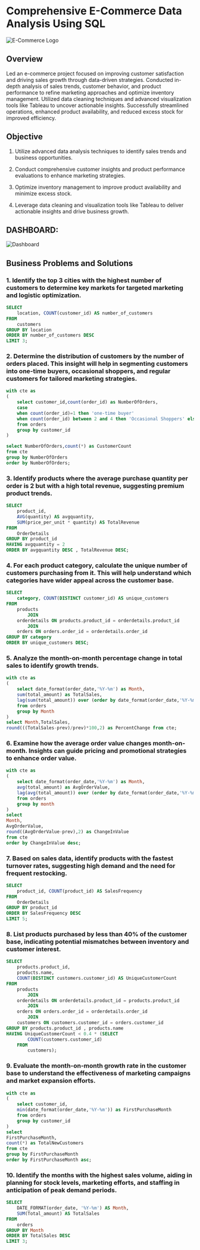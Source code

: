 # Comprehensive E-Commerce Data Analysis Using SQL
![E-Commerce Logo](https://github.com/Bhavana570/E-Commerce-Company/blob/16a76a48b84e791ac5e05559eb2511c8fd0b5d3c/e-commerce(pic).png)

## Overview
Led an e-commerce project focused on improving customer satisfaction and driving sales growth through data-driven strategies. Conducted in-depth analysis of sales trends, customer behavior, and product performance to refine marketing approaches and optimize inventory management. Utilized data cleaning techniques and advanced visualization tools like Tableau to uncover actionable insights. Successfully streamlined operations, enhanced product availability, and reduced excess stock for improved efficiency.

## Objective
1. Utilize advanced data analysis techniques to identify sales trends and business opportunities.

2. Conduct comprehensive customer insights and product performance evaluations to enhance marketing strategies.

3. Optimize inventory management to improve product availability and minimize excess stock.

4. Leverage data cleaning and visualization tools like Tableau to deliver actionable insights and drive business growth.


## DASHBOARD:
![Dashboard](https://github.com/Bhavana570/E-Commerce-Company/blob/main/Dashboard(E-Commerce%20Company).png)

## Business Problems and Solutions

### 1. Identify the top 3 cities with the highest number of customers to determine key markets for targeted marketing and logistic optimization.

```sql
SELECT 
    location, COUNT(customer_id) AS number_of_customers
FROM
    customers
GROUP BY location
ORDER BY number_of_customers DESC
LIMIT 3;
```

### 2. Determine the distribution of customers by the number of orders placed. This insight will help in segmenting customers into one-time buyers, occasional shoppers, and regular customers for tailored marketing strategies.

```sql
with cte as 
(
    select customer_id,count(order_id) as NumberOfOrders,
    case
    when count(order_id)=1 then 'one-time buyer'
    when count(order_id) between 2 and 4 then 'Occasional Shoppers' else 'Regular customers' end as customer_segment
    from orders
    group by customer_id
)

select NumberOfOrders,count(*) as CustomerCount
from cte
group by NumberOfOrders
order by NumberOfOrders;
```

### 3. Identify products where the average purchase quantity per order is 2 but with a high total revenue, suggesting premium product trends.

```sql
SELECT 
    product_id,
    AVG(quantity) AS avgquantity,
    SUM(price_per_unit * quantity) AS TotalRevenue
FROM
    OrderDetails
GROUP BY product_id
HAVING avgquantity = 2
ORDER BY avgquantity DESC , TotalRevenue DESC;
```

### 4. For each product category, calculate the unique number of customers purchasing from it. This will help understand which categories have wider appeal across the customer base.

```sql
SELECT 
    category, COUNT(DISTINCT customer_id) AS unique_customers
FROM
    products
        JOIN
    orderdetails ON products.product_id = orderdetails.product_id
        JOIN
    orders ON orders.order_id = orderdetails.order_id
GROUP BY category
ORDER BY unique_customers DESC;
```

### 5. Analyze the month-on-month percentage change in total sales to identify growth trends.

```sql
with cte as
(
    select date_format(order_date,'%Y-%m') as Month,
    sum(total_amount) as TotalSales,
    lag(sum(total_amount)) over (order by date_format(order_date,'%Y-%m')) as prev
    from orders
    group by Month
)
select Month,TotalSales,
round(((TotalSales-prev)/prev)*100,2) as PercentChange from cte;
```

### 6. Examine how the average order value changes month-on-month. Insights can guide pricing and promotional strategies to enhance order value.

```sql
with cte as
(
    select date_format(order_date,'%Y-%m') as Month,
    avg(total_amount) as AvgOrderValue,
    lag(avg(total_amount)) over (order by date_format(order_date,'%Y-%m'),avg(total_amount)) as prev
    from orders
    group by month
)
select 
Month,
AvgOrderValue,
round((AvgOrderValue-prev),2) as ChangeInValue
from cte
order by ChangeInValue desc;
```

### 7. Based on sales data, identify products with the fastest turnover rates, suggesting high demand and the need for frequent restocking.

```sql
SELECT 
    product_id, COUNT(product_id) AS SalesFrequency
FROM
    OrderDetails
GROUP BY product_id
ORDER BY SalesFrequency DESC
LIMIT 5;
```

### 8. List products purchased by less than 40% of the customer base, indicating potential mismatches between inventory and customer interest.

```sql
SELECT 
    products.product_id,
    products.name,
    COUNT(DISTINCT customers.customer_id) AS UniqueCustomerCount
FROM
    products
        JOIN
    orderdetails ON orderdetails.product_id = products.product_id
        JOIN
    orders ON orders.order_id = orderdetails.order_id
        JOIN
    customers ON customers.customer_id = orders.customer_id
GROUP BY products.product_id , products.name
HAVING UniqueCustomerCount < 0.4 * (SELECT 
        COUNT(customers.customer_id)
    FROM
        customers);
```

### 9. Evaluate the month-on-month growth rate in the customer base to understand the effectiveness of marketing campaigns and market expansion efforts.

```sql
with cte as
(
    select customer_id,
    min(date_format(order_date,'%Y-%m')) as FirstPurchaseMonth
    from orders
    group by customer_id
)
select 
FirstPurchaseMonth,
count(*) as TotalNewCustomers
from cte 
group by FirstPurchaseMonth
order by FirstPurchaseMonth asc;
```

### 10. Identify the months with the highest sales volume, aiding in planning for stock levels, marketing efforts, and staffing in anticipation of peak demand periods.

```sql
SELECT 
    DATE_FORMAT(order_date, '%Y-%m') AS Month,
    SUM(Total_amount) AS TotalSales
FROM
    orders
GROUP BY Month
ORDER BY TotalSales DESC
LIMIT 3;
```








